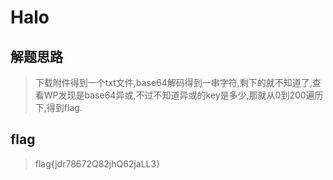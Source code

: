 # Halo

## 解题思路

> 下载附件得到一个txt文件,base64解码得到一串字符,剩下的就不知道了,查看WP发现是base64异或,不过不知道异或的key是多少,那就从0到200遍历下,得到flag.

## flag

> flag{jdr78672Q82jhQ62jaLL3}